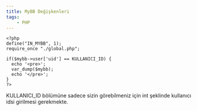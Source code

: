 ```yaml
---
title: MyBB Değişkenleri
tags:
    - PHP
---
```


<pre><code class="language-php">&lt;?php
define("IN_MYBB", 1);
require_once "./global.php";

if($mybb-&gt;user['uid'] == KULLANICI_ID) {
  echo '&lt;pre&gt;';
  var_dump($mybb);
  echo '&lt;/pre&gt;';
}
?&gt;</code></pre>
KULLANICI_ID bölümüne sadece sizin görebilmeniz için int şeklinde kullanıcı idsi girilmesi gerekmekte.